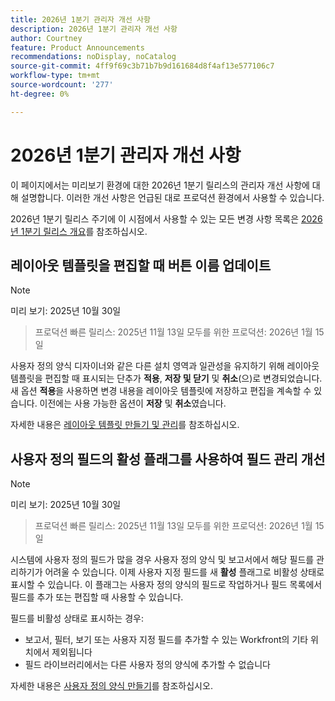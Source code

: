 ```yaml
---
title: 2026년 1분기 관리자 개선 사항
description: 2026년 1분기 관리자 개선 사항
author: Courtney
feature: Product Announcements
recommendations: noDisplay, noCatalog
source-git-commit: 4ff9f69c3b71b7b9d161684d8f4af13e577106c7
workflow-type: tm+mt
source-wordcount: '277'
ht-degree: 0%

---
```


# 2026년 1분기 관리자 개선 사항

이 페이지에서는 미리보기 환경에 대한 2026년 1분기 릴리스의 관리자 개선 사항에 대해 설명합니다. 이러한 개선 사항은 언급된 대로 프로덕션 환경에서 사용할 수 있습니다.

2026년 1분기 릴리스 주기에 이 시점에서 사용할 수 있는 모든 변경 사항 목록은 [2026년 1분기 릴리스 개요](/help/quicksilver/product-announcements/product-releases/26-q1-release-activity/26-q1-release-overview.md)를 참조하십시오.


## 레이아웃 템플릿을 편집할 때 버튼 이름 업데이트

>[!NOTE]
>
>미리 보기: 2025년 10월 30일
>>프로덕션 빠른 릴리스: 2025년 11월 13일
>>모두를 위한 프로덕션: 2026년 1월 15일

사용자 정의 양식 디자이너와 같은 다른 설치 영역과 일관성을 유지하기 위해 레이아웃 템플릿을 편집할 때 표시되는 단추가 **적용**, **저장 및 닫기** 및 **취소**(으)로 변경되었습니다. 새 옵션 **적용**&#x200B;을 사용하면 변경 내용을 레이아웃 템플릿에 저장하고 편집을 계속할 수 있습니다. 이전에는 사용 가능한 옵션이 **저장** 및 **취소**&#x200B;였습니다.

자세한 내용은 [레이아웃 템플릿 만들기 및 관리](/help/quicksilver/administration-and-setup/customize-workfront/use-layout-templates/create-and-manage-layout-templates.md)를 참조하십시오.


## 사용자 정의 필드의 활성 플래그를 사용하여 필드 관리 개선

>[!NOTE]
>
>미리 보기: 2025년 10월 30일
>>프로덕션 빠른 릴리스: 2025년 11월 13일
>>모두를 위한 프로덕션: 2026년 1월 15일

시스템에 사용자 정의 필드가 많을 경우 사용자 정의 양식 및 보고서에서 해당 필드를 관리하기가 어려울 수 있습니다. 이제 사용자 지정 필드를 새 **활성** 플래그로 비활성 상태로 표시할 수 있습니다. 이 플래그는 사용자 정의 양식의 필드로 작업하거나 필드 목록에서 필드를 추가 또는 편집할 때 사용할 수 있습니다.

필드를 비활성 상태로 표시하는 경우:

* 보고서, 필터, 보기 또는 사용자 지정 필드를 추가할 수 있는 Workfront의 기타 위치에서 제외됩니다
* 필드 라이브러리에서는 다른 사용자 정의 양식에 추가할 수 없습니다

자세한 내용은 [사용자 정의 양식 만들기](/help/quicksilver/administration-and-setup/customize-workfront/create-manage-custom-forms/form-designer/design-a-form/design-a-form.md)를 참조하십시오.